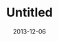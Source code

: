 ---
layout: base.njk
title : 'Untitled' 
view_title : 'Untitled' 
year : '2013' 
date : '2013-12-06' 
img_file : '/drawing/untitled.png' 
html_file : 'untitled' 
next_html : 'doyoulikefood.html' 
year_order : '43' 
permalink : "title/{{html_file}}.html"
---